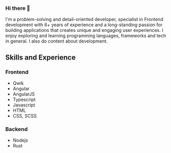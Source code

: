 ### Hi there 👋

I'm a problem-solving and detail-oriented developer, specialist in Frontend development with 6+ years of experience and a long-standing passion for building applications that creates unique and engaging user experiences. I enjoy exploring and learning programming languages, frameworks and tech in general. I also do content about development.

## Skills and Experience
### Frontend
* Qwik
* Angular
* AngularJS
* Typescript
* Javascript
* HTML
* CSS, SCSS
### Backend
* Nodejs
* Rust
